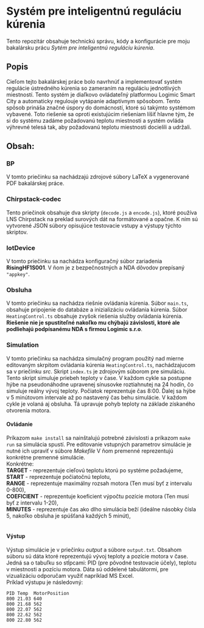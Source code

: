 # Systém pre inteligentnú reguláciu kúrenia
Tento repozitár obsahuje technickú správu, kódy a konfigurácie pre moju bakalársku prácu *Sytém pre inteligentnú reguláciu kúrenia*.
## Popis
Cieľom tejto bakalárskej práce bolo navrhnúť a implementovať systém regulácie ústredného kúrenia so zameraním na reguláciu jednotlivých miestností. Tento systém je diaľkovo ovládateľný platformou Logimic Smart City a automaticky regulouje vytápanie adaptívnym spôsobom. Tento spôsob prináša značné úspory do domácností, ktoré sú takýmto systémom vybavené. Toto riešenie sa oproti existujúcim riešeniam líšiť hlavne tým, že si do systému zadáme požadovanú teplotu miestnosti a systém ovláda výhrevné telesá tak, aby požadovanú teplotu miestnosti docielili a udržali.
## Obsah:
### BP
V tomto priečinku sa nachádzajú zdrojové súbory LaTeX a vygenerované PDF bakalárskej práce.
### Chirpstack-codec
Tento priečinok obsahuje dva skripty (`decode.js` a `encode.js`), ktoré používa LNS Chirpstack na preklad surových dát na formátované a opačne. K ním sú vytvorené JSON súbory opisujúce testovacie vstupy a výstupy týchto skriptov.
### IotDevice
V tomto priečinku sa nachádza konfiguračný súbor zariadenia **RisingHF1S001**. V ňom je z bezpečnostných a NDA dôvodov prepísaný `"appkey"`.
### Obsluha
V tomto priečinku sa nachádza riešnie ovládania kúrenia. Súbor `main.ts`, obsahuje pripojenie do databáze a inizializáciu ovládania kúrenia. Súbor `HeatingControl.ts` obsahuje zvyšok riešenia služby ovládania kúrenia.<br>**Riešenie nie je spustiteľné nakoľko mu chýbajú závislosti, ktoré ale podliehajú podpísanému NDA s firmou Logimic s.r.o**.
### Simulation
V tomto priečinku sa nachádza simulačný program použitý nad mierne editovaným skrpitom ovládania kúrenia `HeatingControl.ts`, nachádzajucom sa v priečinku *src*. Skript `index.ts` je zdrojovým súborom pre simuláciu.<br>
Tento skript simuluje priebeh teploty v čase. V každom cykle sa postupne hýbe na pseudonáhodne upravenej sínusovke roztiahnutej na 24 hodín, čo simuluje reálny vývoj teploty. Počiatok reprezentuje čas 8:00. Ďalej sa hýbe v 5 minútovom intervale až po nastavený čas behu simulácie. V každom cykle je volaná aj obsluha. Tá upravuje pohyb teploty na základe získaného otvorenia motora.
#### Ovládanie 
Príkazom `make install` sa nainštalujú potrebné závislosti a príkazom `make run` sa simulácia spustí. Pre editovanie vstupných parametrov simulácie je nutné ich upraviť v súbore *Makefile* V ňom premenné reprezentujú konkrétne premenné simulácie.<br>
 Konkrétne:<br>
**TARGET** - reprezentuje cieľovú teplotu ktorú po systéme požadujeme,<br>
**START** - reprezentuje počiatočnú teplotu,<br>
**RANGE** - reprezentuje maximálny rozsah motora (Ten musí byť z intervalu 0-800),<br>
**COEFICIENT** - reprezentuje koeficient výpočtu pozície motora (Ten musí byť z intervalu 1-20),<br>
**MINUTES** - reprezentuje čas ako dlho simulácia beží (ideálne násobky čísla 5, nakoľko obsluha je spúšťaná každých 5 minút),<br><br> 
#### Výstup
Výstup simulácie je v priečinku *output* a súbore `output.txt`. Obsahom súboru sú dáta ktoré reprezentujú vývoj teploty a pozície motora v čase. Jedná sa o tabuľku so stĺpcami: PID (pre pôvodné testovacie účely), teplotu v miestnosti a pozíciu motora. Dáta sú oddelené tabulátormi, pre vizualizáciu odporučam využiť napríklad MS Excel.<br>
Príklad výstupu je následovný:
```
PID	Temp  MotorPosition
800	21.03 640
800	21.68 562
800	22.07 562
800	22.62 562
800	22.80 562
```


